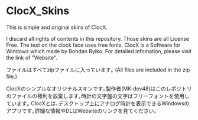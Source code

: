 # ClocX_Skins
This is simple and original skins of ClocX.

I discard all rights of contents in this repository. Those skins are all License Free. The text on the clock face uses free fonts.
ClocX is a Software for Windows which made by Bohdan Rylko. For detailed infomation, please visit the link of "Website". 

ファイルはすべてzipファイルに入っています｡ (All files are included in the zip file.)

ClocXのシンプルなオリジナルスキンです｡製作者(MK-dev48)はこのレポジトリのファイルの権利を放棄します｡時計の文字盤の文字はフリーフォントを使用しています｡
ClocXとは､デスクトップ上にアナログ時計を表示できるWindowsのアプリです｡詳細な情報やDLはWebsiteのリンクを見てください｡
